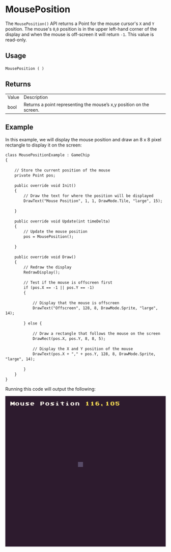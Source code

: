 # MousePosition

The `MousePosition()` API returns a Point for the mouse cursor's `X` and `Y` position. The mouse's `0`,`0` position is in the upper left-hand corner of the display and when the mouse is off-screen it will return `-1`. This value is read-only. 

## Usage

`MousePosition ( )`

## Returns

<table>
  <tr>
    <td>Value</td>
    <td>Description</td>
  </tr>
  <tr>
    <td>bool</td>
    <td>Returns a point representing the mouse’s x,y position on the screen.</td>
  </tr>
</table>


## Example

In this example, we will display the mouse position and draw an 8 x 8 pixel rectangle to display it on the screen:

    class MousePositionExample : GameChip
    {
        
        // Store the current position of the mouse
        private Point pos;

        public override void Init()
        { 
            // Draw the text for where the position will be displayed
            DrawText("Mouse Position", 1, 1, DrawMode.Tile, "large", 15);

        }

        public override void Update(int timeDelta)
        { 
            // Update the mouse position
            pos = MousePosition();

        }

        public override void Draw()
        { 
            // Redraw the display
            RedrawDisplay();

            // Test if the mouse is offscreen first
            if (pos.X == -1 || pos.Y == -1)
            {

                // Display that the mouse is offscreen
                DrawText("Offscreen", 128, 8, DrawMode.Sprite, "large", 14);

            } else { 

                // Draw a rectangle that follows the mouse on the screen
                DrawRect(pos.X, pos.Y, 8, 8, 5);

                // Display the X and Y position of the mouse
                DrawText(pos.X + "," + pos.Y, 128, 8, DrawMode.Sprite, "large", 14);

            }
        }
    }

Running this code will output the following:

<p style="text-align:center"><img src="images/MousePositionOutput_image_0.png" /></p>


